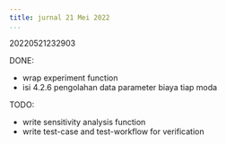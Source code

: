 ```yaml
---
title: jurnal 21 Mei 2022
...
```

20220521232903

DONE:

- wrap experiment function
- isi 4.2.6 pengolahan data parameter biaya tiap moda

TODO:

- write sensitivity analysis function
- write test-case and test-workflow for verification
